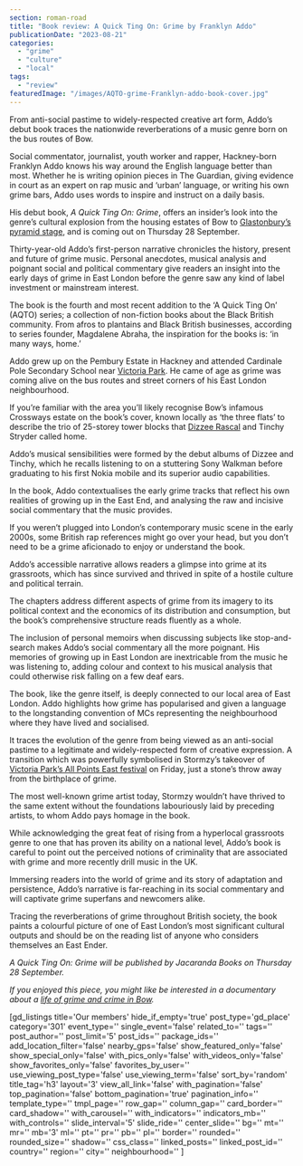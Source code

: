 ```yaml
---
section: roman-road
title: "Book review: A Quick Ting On: Grime by Franklyn Addo"
publicationDate: "2023-08-21"
categories: 
  - "grime"
  - "culture"
  - "local"
tags: 
  - "review"
featuredImage: "/images/AQTO-grime-Franklyn-addo-book-cover.jpg"
---
```


From anti-social pastime to widely-respected creative art form, Addo’s debut book traces the nationwide reverberations of a music genre born on the bus routes of Bow. 

Social commentator, journalist, youth worker and rapper, Hackney-born Franklyn Addo knows his way around the English language better than most. Whether he is writing opinion pieces in The Guardian, giving evidence in court as an expert on rap music and ‘urban’ language, or writing his own grime bars, Addo uses words to inspire and instruct on a daily basis. 

His debut book, _A Quick Ting On: Grime_, offers an insider’s look into the genre’s cultural explosion from the housing estates of Bow to [Glastonbury’s pyramid stage](https://www.bbc.co.uk/news/newsbeat-53207865), and is coming out on Thursday 28 September. 

Thirty-year-old Addo’s first-person narrative chronicles the history, present and future of grime music. Personal anecdotes, musical analysis and poignant social and political commentary give readers an insight into the early days of grime in East London before the genre saw any kind of label investment or mainstream interest. 

The book is the fourth and most recent addition to the ‘A Quick Ting On’ (AQTO) series; a collection of non-fiction books about the Black British community. From afros to plantains and Black British businesses, according to series founder, Magdalene Abraha, the inspiration for the books is: ‘in many ways, home.’ 

Addo grew up on the Pembury Estate in Hackney and attended Cardinale Pole Secondary School near [Victoria Park](https://romanroadlondon.com/victoria-park-east-london-bow/). He came of age as grime was coming alive on the bus routes and street corners of his East London neighbourhood. 

If you’re familiar with the area you’ll likely recognise Bow’s infamous Crossways estate on the book’s cover, known locally as ‘the three flats’ to describe the trio of 25-storey tower blocks that [Dizzee Rascal](https://romanroadlondon.com/famous-grime-music-figures-bow-e3-east-end-london/) and Tinchy Stryder called home. 

Addo’s musical sensibilities were formed by the debut albums of Dizzee and Tinchy, which he recalls listening to on a stuttering Sony Walkman before graduating to his first Nokia mobile and its superior audio capabilities. 

In the book, Addo contextualises the early grime tracks that reflect his own realities of growing up in the East End, and analysing the raw and incisive social commentary that the music provides. 

If you weren’t plugged into London’s contemporary music scene in the early 2000s, some British rap references might go over your head, but you don’t need to be a grime aficionado to enjoy or understand the book. 

Addo’s accessible narrative allows readers a glimpse into grime at its grassroots, which has since survived and thrived in spite of a hostile culture and political terrain. 

The chapters address different aspects of grime from its imagery to its political context and the economics of its distribution and consumption, but the book’s comprehensive structure reads fluently as a whole. 

The inclusion of personal memoirs when discussing subjects like stop-and-search makes Addo’s social commentary all the more poignant. His memories of growing up in East London are inextricable from the music he was listening to, adding colour and context to his musical analysis that could otherwise risk falling on a few deaf ears. 

The book, like the genre itself, is deeply connected to our local area of East London. Addo highlights how grime has popularised and given a language to the longstanding convention of MCs representing the neighbourhood where they have lived and socialised. 

It traces the evolution of the genre from being viewed as an anti-social pastime to a legitimate and widely-respected form of creative expression. A transition which was powerfully symbolised in Stormzy’s takeover of [Victoria Park’s All Points East festival](https://romanroadlondon.com/all-points-east-festival-victoria-park-east-london/) on Friday, just a stone’s throw away from the birthplace of grime. 

The most well-known grime artist today, Stormzy wouldn’t have thrived to the same extent without the foundations labouriously laid by preceding artists, to whom Addo pays homage in the book.

While acknowledging the great feat of rising from a hyperlocal grassroots genre to one that has proven its ability on a national level, Addo’s book is careful to point out the perceived notions of criminality that are associated with grime and more recently drill music in the UK. 

Immersing readers into the world of grime and its story of adaptation and persistence, Addo’s narrative is far-reaching in its social commentary and will captivate grime superfans and newcomers alike. 

Tracing the reverberations of grime throughout British society, the book paints a colourful picture of one of East London’s most significant cultural outputs and should be on the reading list of anyone who considers themselves an East Ender. 

_A Quick Ting On: Grime will be published by Jacaranda Books on Thursday 28 September._

_If you enjoyed this piece, you might like be interested in a documentary about a_ [_life of grime and crime in Bow_](https://romanroadlondon.com/aint-hidin-nuttin-bow-grime-documentary/)_._ 

\[gd\_listings title='Our members' hide\_if\_empty='true' post\_type='gd\_place' category='301' event\_type='' single\_event='false' related\_to='' tags='' post\_author='' post\_limit='5' post\_ids='' package\_ids='' add\_location\_filter='false' nearby\_gps='false' show\_featured\_only='false' show\_special\_only='false' with\_pics\_only='false' with\_videos\_only='false' show\_favorites\_only='false' favorites\_by\_user='' use\_viewing\_post\_type='false' use\_viewing\_term='false' sort\_by='random' title\_tag='h3' layout='3' view\_all\_link='false' with\_pagination='false' top\_pagination='false' bottom\_pagination='true' pagination\_info='' template\_type='' tmpl\_page='' row\_gap='' column\_gap='' card\_border='' card\_shadow='' with\_carousel='' with\_indicators='' indicators\_mb='' with\_controls='' slide\_interval='5' slide\_ride='' center\_slide='' bg='' mt='' mr='' mb='3' ml='' pt='' pr='' pb='' pl='' border='' rounded='' rounded\_size='' shadow='' css\_class='' linked\_posts='' linked\_post\_id='' country='' region='' city='' neighbourhood='' \]
